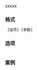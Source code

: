 ### 

xxxxx

<h3>格式</h3>

``` js
 [选项] [参数]
```

<h3>选项</h3>

``` js

```

<h3>案例</h3>

``` js


```